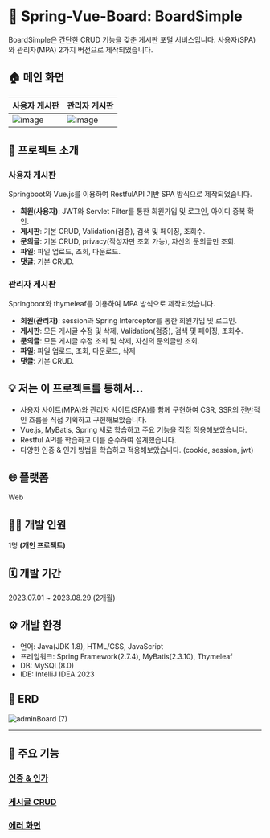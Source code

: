 # 🚀 Spring-Vue-Board: BoardSimple
BoardSimple은 간단한 CRUD 기능을 갖춘 게시판 포털 서비스입니다. 사용자(SPA)와 관리자(MPA) 2가지 버전으로 제작되었습니다.

## 🏠 메인 화면
| 사용자 게시판 | 관리자 게시판 |
|---------|---------|
|![image](https://github.com/gumgu/Spring-Vue-Board/assets/87007010/28495501-7239-41b4-b31b-b053f1fd22de)|![image](https://github.com/gumgu/Spring-Vue-Board/assets/87007010/0b6ee6c2-f597-4a68-864b-e9555450b430)|

## 📑 프로젝트 소개
### 사용자 게시판
Springboot와 Vue.js를 이용하여 RestfulAPI 기반 SPA 방식으로 제작되었습니다.
- **회원(사용자)**: JWT와 Servlet Filter를 통한 회원가입 및 로그인, 아이디 중복 확인.
- **게시판**: 기본 CRUD, Validation(검증), 검색 및 페이징, 조회수.
- **문의글**: 기본 CRUD, privacy(작성자만 조회 가능), 자신의 문의글만 조회.
- **파일**: 파일 업로드, 조회, 다운로드.
- **댓글**: 기본 CRUD.

### 관리자 게시판
Springboot와 thymeleaf를 이용하여 MPA 방식으로 제작되었습니다.
- **회원(관리자)**: session과 Spring Interceptor를 통한 회원가입 및 로그인.
- **게시판**: 모든 게시글 수정 및 삭제, Validation(검증), 검색 및 페이징, 조회수.
- **문의글**: 모든 게시글 수정 조회 및 삭제, 자신의 문의글만 조회.
- **파일**: 파일 업로드, 조회, 다운로드, 삭제
- **댓글**: 기본 CRUD.

## 💡 저는 이 프로젝트를 통해서...
- 사용자 사이트(MPA)와 관리자 사이트(SPA)를 함께 구현하여 CSR, SSR의 전반적인 흐름을 직접 기획하고 구현해보았습니다.
- Vue.js, MyBatis, Spring 새로 학습하고 주요 기능을 직접 적용해보았습니다.
- Restful API를 학습하고 이를 준수하여 설계했습니다.
- 다양한 인증 & 인가 방법을 학습하고 적용해보았습니다. (cookie, session, jwt)

## 🌐 플랫폼
Web

## 🧑‍💻 개발 인원
1명 **(개인 프로젝트)**

## 🗓️ 개발 기간
2023.07.01 ~ 2023.08.29 (2개월)

## ⚙️ 개발 환경
- 언어: Java(JDK 1.8), HTML/CSS, JavaScript
- 프레임워크: Spring Framework(2.7.4), MyBatis(2.3.10), Thymeleaf
- DB: MySQL(8.0)
- IDE: IntelliJ IDEA 2023
  
## 💾 ERD
![adminBoard (7)](https://github.com/gumgu/Spring-Vue-Board/assets/87007010/8b9d5aa2-dc19-4f4d-9761-fa5c6cb09679)

* * *
## 🌟 주요 기능
### [인증 & 인가](https://github.com/gumgu/Spring-Vue-Board/wiki/%EC%A3%BC%EC%9A%94-%EA%B8%B0%EB%8A%A5:-%EC%9D%B8%EC%A6%9D-&-%EC%9D%B8%EA%B0%80)

### [게시글 CRUD]()

### [에러 화면](https://github.com/gumgu/Spring-Vue-Board/wiki/%EC%A3%BC%EC%9A%94-%EA%B8%B0%EB%8A%A5:-ErrorPage-%EA%B5%AC%ED%98%84)
